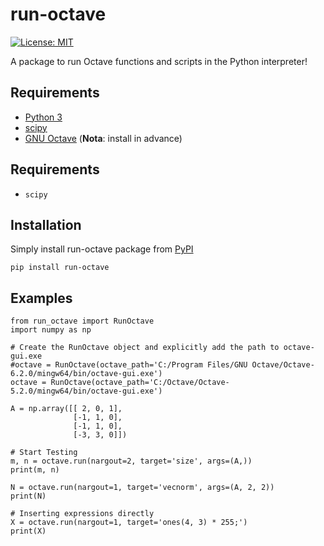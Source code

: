 # run-octave

[![License: MIT](https://img.shields.io/badge/License-MIT-yellow.svg)](https://github.com/ferreirad08/run-octave/blob/main/LICENSE)

A package to run Octave functions and scripts in the Python interpreter!

## Requirements
* [Python 3](https://www.python.org/)
* [scipy](https://www.scipy.org/)
* [GNU Octave](https://www.gnu.org/software/octave/index) (**Nota**: install in advance)

## Requirements
* `scipy`

## Installation

Simply install run-octave package from [PyPI](https://pypi.org/project/run-octave/)

    pip install run-octave

## Examples
        
    from run_octave import RunOctave
    import numpy as np

    # Create the RunOctave object and explicitly add the path to octave-gui.exe
    #octave = RunOctave(octave_path='C:/Program Files/GNU Octave/Octave-6.2.0/mingw64/bin/octave-gui.exe')
    octave = RunOctave(octave_path='C:/Octave/Octave-5.2.0/mingw64/bin/octave-gui.exe')

    A = np.array([[ 2, 0, 1],
                  [-1, 1, 0],
                  [-1, 1, 0],
                  [-3, 3, 0]])

    # Start Testing
    m, n = octave.run(nargout=2, target='size', args=(A,))
    print(m, n)

    N = octave.run(nargout=1, target='vecnorm', args=(A, 2, 2))
    print(N)

    # Inserting expressions directly
    X = octave.run(nargout=1, target='ones(4, 3) * 255;')
    print(X)
